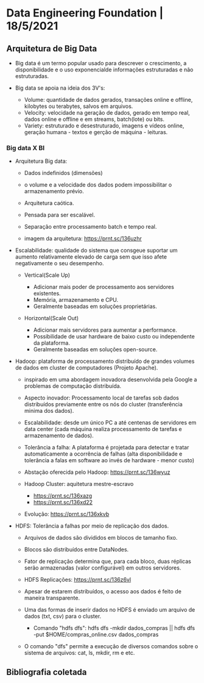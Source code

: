 # Data Engineering Foundation | 18/5/2021

## Arquitetura de Big Data
- Big data é um termo popular usado para descrever o crescimento, a disponibilidade e o uso exponencialde informações estruturadas e não estruturadas.

- Big data se apoia na ideia dos 3V's: 
    - Volume: quantidade de dados gerados, transações online e offline, kilobytes ou terabytes, salvos em arquivos. 
    - Velocity: velocidade na geração de dados, gerado em tempo real, dados online e offline e em streams, batch(lote) ou bits. 
    - Variety: estruturado e desestruturado, imagens e vídeos online, geração humana - textos e gerção de máquina - leituras.

### Big data X BI
- Arquitetura Big data:
    - Dados indefinidos (dimensões)
    - o volume e a velocidade dos dados podem impossibilitar o armazenamento prévio.
    - Arquitetura caótica.
    - Pensada para ser escalável.
    - Separação entre processamento batch e tempo real.

    - imagem da arquitetura: https://prnt.sc/136uzhr


- Escalabilidade: qualidade do sistema que consgeue suportar um aumento relativamente elevado de carga sem que isso afete negativamente o seu desempenho.
    - Vertical(Scale Up)
        - Adicionar mais poder de processamento aos servidores existentes.
        - Memória, armazenamento e CPU.
        - Geralmente baseadas em soluções proprietárias.

    - Horizontal(Scale Out)
        - Adicionar mais servidores para aumentar a performance.
        - Possibilidade de usar hardware de baixo custo ou independente da plataforma.
        - Geralmente baseadas em soluções open-source.


- Hadoop: plataforma de processamento distribuído de grandes volumes de dados em cluster de computadores (Projeto Apache).
    - inspirado em uma abordagem inovadora desenvolvida pela Google a problemas de computação distribuída.
    - Aspecto inovador: Processamento local de tarefas sob dados distribuídos previamente entre os nós do cluster (transferência minima dos dados).
    - Escalabilidade: desde um único PC a até centenas de servidores em data center (cada máquina realiza processamento de tarefas e armazenamento de dados).
    - Tolerância a falha: A plataforma é projetada para detectar e tratar automaticamente a ocorrência de falhas (alta disponibilidade e tolerância a falas em software ao invés de hardware - menor custo)

    - Abstação oferecida pelo Hadoop: https://prnt.sc/136wyuz
    - Hadoop Cluster: aquitetura mestre-escravo
        - https://prnt.sc/136xazg
        - https://prnt.sc/136xd22
    
    - Evolução: https://prnt.sc/136xkvb

- HDFS: Tolerância a falhas por meio de replicação dos dados.
    - Arquivos de dados são divididos em blocos de tamanho fixo.
    - Blocos são distribuídos entre DataNodes.
    - Fator de replicação determina que, para cada bloco, duas réplicas serão armazenadas (valor configurável) em outros servidores.

    - HDFS Replicações: https://prnt.sc/136z6vl

    - Apesar de estarem distribuídos, o acesso aos dados é feito de maneira transparente.
    - Uma das formas de inserir dados no HDFS é enviado um arquivo de dados (txt, csv) para o cluster.
        - Comando "hdfs dfs": hdfs dfs -mkdir dados_compras || hdfs dfs -put $HOME/compras_online.csv dados_compras
    - O comando "dfs" permite a execução de diversos comandos sobre o sistema de arquivos: cat, ls, mkdir, rm e etc.

    
    

## Bibliografia coletada
